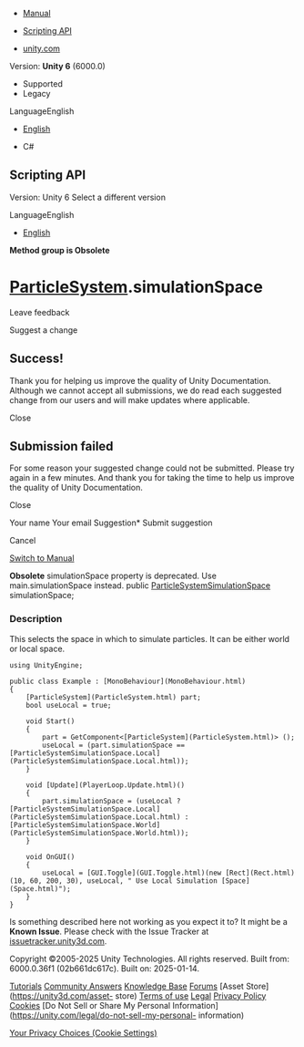 [ ]()

  * [Manual](../Manual/index.html)
  * [Scripting API](../ScriptReference/index.html)

  * [unity.com](https://unity.com/)

Version: **Unity 6** (6000.0)

  * Supported
  * Legacy

LanguageEnglish

  * [English]()

  * C#

[ ](https://docs.unity3d.com)

## Scripting API

Version: Unity 6 Select a different version

LanguageEnglish

  * [English]()

**Method group is Obsolete**  

#  [ParticleSystem](ParticleSystem.html).simulationSpace

Leave feedback

Suggest a change

## Success!

Thank you for helping us improve the quality of Unity Documentation. Although
we cannot accept all submissions, we do read each suggested change from our
users and will make updates where applicable.

Close

## Submission failed

For some reason your suggested change could not be submitted. Please <a>try
again</a> in a few minutes. And thank you for taking the time to help us
improve the quality of Unity Documentation.

Close

Your name Your email Suggestion* Submit suggestion

Cancel

[Switch to Manual](../Manual/class-ParticleSystem.html "Go to ParticleSystem
Component in the Manual")

**Obsolete** simulationSpace property is deprecated. Use main.simulationSpace
instead. public
[ParticleSystemSimulationSpace](ParticleSystemSimulationSpace.html)
simulationSpace;

### Description

This selects the space in which to simulate particles. It can be either world
or local space.

    
    
    using UnityEngine;  
      
    public class Example : [MonoBehaviour](MonoBehaviour.html)
    {
        [ParticleSystem](ParticleSystem.html) part;
        bool useLocal = true;  
      
        void Start()
        {
            part = GetComponent<[ParticleSystem](ParticleSystem.html)> ();
            useLocal = (part.simulationSpace == [ParticleSystemSimulationSpace.Local](ParticleSystemSimulationSpace.Local.html));
        }  
      
        void [Update](PlayerLoop.Update.html)()
        {
            part.simulationSpace = (useLocal ? [ParticleSystemSimulationSpace.Local](ParticleSystemSimulationSpace.Local.html) : [ParticleSystemSimulationSpace.World](ParticleSystemSimulationSpace.World.html));
        }  
      
        void OnGUI()
        {
            useLocal = [GUI.Toggle](GUI.Toggle.html)(new [Rect](Rect.html)(10, 60, 200, 30), useLocal, " Use Local Simulation [Space](Space.html)");
        }
    }
    

Is something described here not working as you expect it to? It might be a
**Known Issue**. Please check with the Issue Tracker at
[issuetracker.unity3d.com](https://issuetracker.unity3d.com).

Copyright ©2005-2025 Unity Technologies. All rights reserved. Built from:
6000.0.36f1 (02b661dc617c). Built on: 2025-01-14.

[Tutorials](https://unity3d.com/learn) [Community
Answers](https://answers.unity3d.com) [Knowledge
Base](https://support.unity3d.com/hc/en-us)
[Forums](https://forum.unity3d.com) [Asset Store](https://unity3d.com/asset-
store) [Terms of use](https://docs.unity3d.com/Manual/TermsOfUse.html)
[Legal](https://unity.com/legal) [Privacy
Policy](https://unity.com/legal/privacy-policy)
[Cookies](https://unity.com/legal/cookie-policy) [Do Not Sell or Share My
Personal Information](https://unity.com/legal/do-not-sell-my-personal-
information)

[Your Privacy Choices (Cookie Settings)](javascript:void\(0\);)

